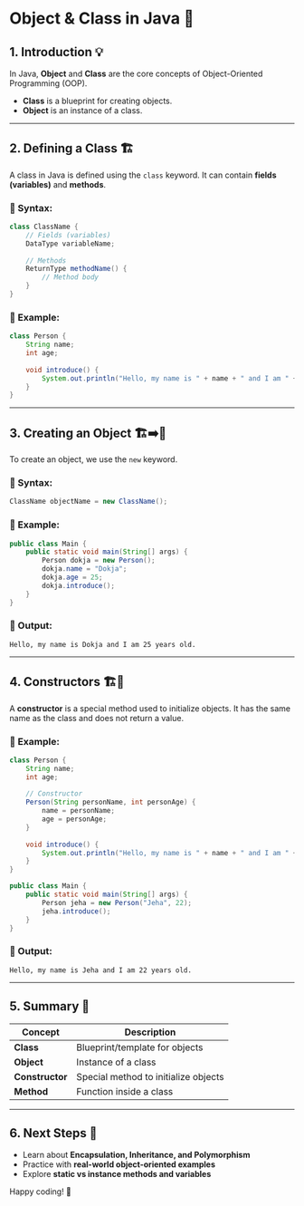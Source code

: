 # Object & Class in Java 🚀

## 1. Introduction 💡
In Java, **Object** and **Class** are the core concepts of Object-Oriented Programming (OOP). 
- **Class** is a blueprint for creating objects.
- **Object** is an instance of a class.

---

## 2. Defining a Class 🏗️
A class in Java is defined using the `class` keyword. It can contain **fields (variables)** and **methods**.

### 🔹 Syntax:
```java
class ClassName {
    // Fields (variables)
    DataType variableName;
    
    // Methods
    ReturnType methodName() {
        // Method body
    }
}
```

### 🔹 Example:
```java
class Person {
    String name;
    int age;
    
    void introduce() {
        System.out.println("Hello, my name is " + name + " and I am " + age + " years old.");
    }
}
```

---

## 3. Creating an Object 🏗️➡️🔵
To create an object, we use the `new` keyword.

### 🔹 Syntax:
```java
ClassName objectName = new ClassName();
```

### 🔹 Example:
```java
public class Main {
    public static void main(String[] args) {
        Person dokja = new Person();
        dokja.name = "Dokja";
        dokja.age = 25;
        dokja.introduce();
    }
}
```

### 🔹 Output:
```
Hello, my name is Dokja and I am 25 years old.
```

---

## 4. Constructors 🏗️🚀
A **constructor** is a special method used to initialize objects. It has the same name as the class and does not return a value.

### 🔹 Example:
```java
class Person {
    String name;
    int age;
    
    // Constructor
    Person(String personName, int personAge) {
        name = personName;
        age = personAge;
    }
    
    void introduce() {
        System.out.println("Hello, my name is " + name + " and I am " + age + " years old.");
    }
}

public class Main {
    public static void main(String[] args) {
        Person jeha = new Person("Jeha", 22);
        jeha.introduce();
    }
}
```

### 🔹 Output:
```
Hello, my name is Jeha and I am 22 years old.
```

---

## 5. Summary 📝
| Concept | Description |
|---------|-------------|
| **Class** | Blueprint/template for objects |
| **Object** | Instance of a class |
| **Constructor** | Special method to initialize objects |
| **Method** | Function inside a class |

---

## 6. Next Steps 🚀
- Learn about **Encapsulation, Inheritance, and Polymorphism**
- Practice with **real-world object-oriented examples**
- Explore **static vs instance methods and variables**

Happy coding! 🎉